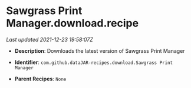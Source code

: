 # Sawgrass Print Manager.download.recipe

_Last updated 2021-12-23 19:58:07Z_

- **Description**: Downloads the latest version of Sawgrass Print Manager

- **Identifier**: `com.github.dataJAR-recipes.download.Sawgrass Print Manager`

- **Parent Recipes**: `None`